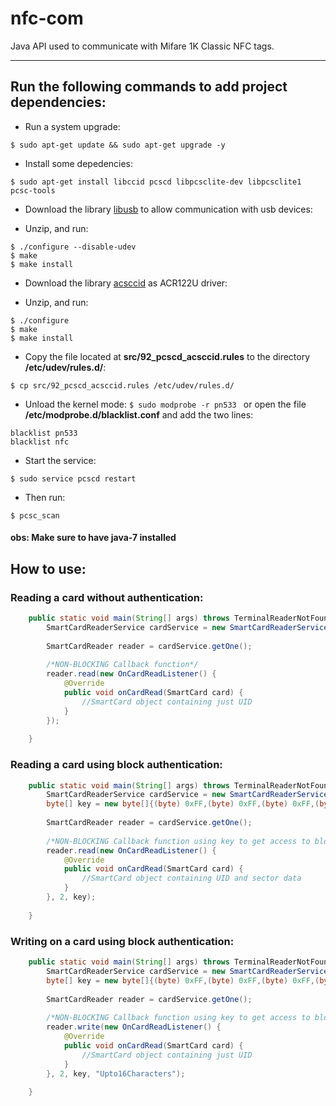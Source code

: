 # nfc-com
Java API used to communicate with Mifare 1K Classic NFC tags.  

---

## Run the following commands to add project dependencies: 

* Run a system upgrade:
```
$ sudo apt-get update && sudo apt-get upgrade -y 
```

* Install some depedencies:
```
$ sudo apt-get install libccid pcscd libpcsclite-dev libpcsclite1 pcsc-tools 
```

* Download the library [libusb](http://downloads.sourceforge.net/libusb/libusb-1.0.20.tar.bz2) to allow communication with usb devices:

* Unzip, and run: 
``` 
$ ./configure --disable-udev 
$ make
$ make install
```

* Download the library [acsccid](http://www.acs.com.hk/en/products/3/acr122u-usb-nfc-reader/) as ACR122U driver:

* Unzip, and run:
```
$ ./configure
$ make 
$ make install
```
* Copy the file located at **src/92_pcscd_acsccid.rules** to the directory **/etc/udev/rules.d/**:
```
$ cp src/92_pcscd_acsccid.rules /etc/udev/rules.d/
```

* Unload the kernel mode:
```$ sudo modprobe -r pn533 ```
or open the file **/etc/modprobe.d/blacklist.conf** and add the two lines:
```
blacklist pn533
blacklist nfc
```

* Start the service: 
``` 
$ sudo service pcscd restart 
```

* Then run:
``` 
$ pcsc_scan 
```
#### obs: Make sure to have java-7 installed 

## How to use:

### Reading a card without authentication:
```Java
    public static void main(String[] args) throws TerminalReaderNotFoundException, InterruptedException{
		SmartCardReaderService cardService = new SmartCardReaderService();
		
		SmartCardReader reader = cardService.getOne();
    
		/*NON-BLOCKING Callback function*/  
        reader.read(new OnCardReadListener() {
			@Override
			public void onCardRead(SmartCard card) {
				//SmartCard object containing just UID 
			}
		});
		
	}
```

### Reading a card using block authentication:
```Java
    public static void main(String[] args) throws TerminalReaderNotFoundException, InterruptedException{
		SmartCardReaderService cardService = new SmartCardReaderService();
		byte[] key = new byte[]{(byte) 0xFF,(byte) 0xFF,(byte) 0xFF,(byte) 0xFF,(byte) 0xFF,(byte) 0xFF};
		
		SmartCardReader reader = cardService.getOne();
    
		/*NON-BLOCKING Callback function using key to get access to block 2*/  
        reader.read(new OnCardReadListener() {
			@Override
			public void onCardRead(SmartCard card) {
				//SmartCard object containing UID and sector data
			}
		}, 2, key);
		
	}
```

### Writing on a card using block authentication:
```Java
    public static void main(String[] args) throws TerminalReaderNotFoundException, InterruptedException{
		SmartCardReaderService cardService = new SmartCardReaderService();
		byte[] key = new byte[]{(byte) 0xFF,(byte) 0xFF,(byte) 0xFF,(byte) 0xFF,(byte) 0xFF,(byte) 0xFF};
		
		SmartCardReader reader = cardService.getOne();
    
		/*NON-BLOCKING Callback function using key to get access to block 2*/  
        reader.write(new OnCardReadListener() {
			@Override
			public void onCardRead(SmartCard card) {
				//SmartCard object containing just UID
			}
		}, 2, key, "Upto16Characters");
		
	}
```
